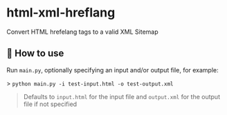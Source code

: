 # html-xml-hreflang
 Convert HTML hrefelang tags to a valid XML Sitemap

## 📘 How to use
Run `main.py`, optionally specifying an input and/or output file, for example:  
  
\> `python main.py -i test-input.html -o test-output.xml`

> Defaults to `input.html` for the input file and `output.xml` for the output file if not specified
